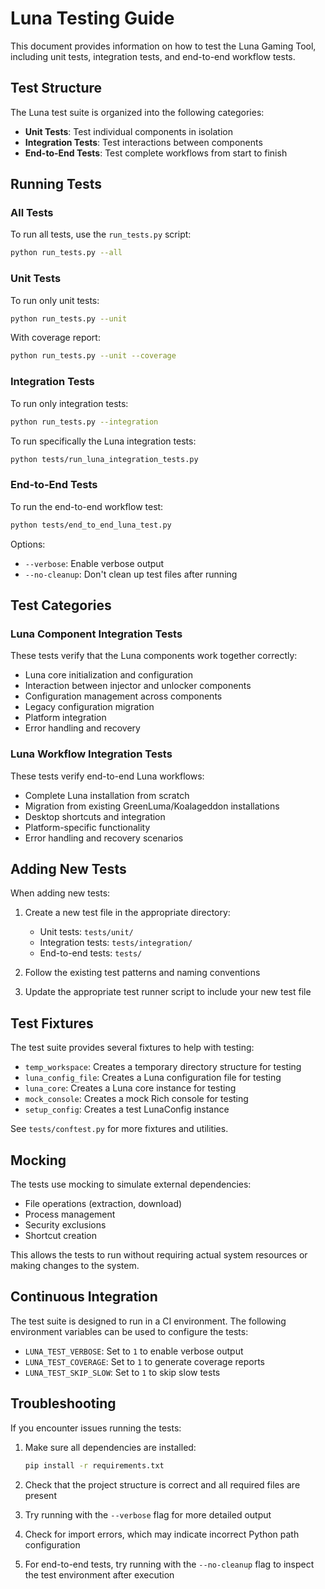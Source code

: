 # Luna Testing Guide

This document provides information on how to test the Luna Gaming Tool, including unit tests, integration tests, and end-to-end workflow tests.

## Test Structure

The Luna test suite is organized into the following categories:

- **Unit Tests**: Test individual components in isolation
- **Integration Tests**: Test interactions between components
- **End-to-End Tests**: Test complete workflows from start to finish

## Running Tests

### All Tests

To run all tests, use the `run_tests.py` script:

```bash
python run_tests.py --all
```

### Unit Tests

To run only unit tests:

```bash
python run_tests.py --unit
```

With coverage report:

```bash
python run_tests.py --unit --coverage
```

### Integration Tests

To run only integration tests:

```bash
python run_tests.py --integration
```

To run specifically the Luna integration tests:

```bash
python tests/run_luna_integration_tests.py
```

### End-to-End Tests

To run the end-to-end workflow test:

```bash
python tests/end_to_end_luna_test.py
```

Options:
- `--verbose`: Enable verbose output
- `--no-cleanup`: Don't clean up test files after running

## Test Categories

### Luna Component Integration Tests

These tests verify that the Luna components work together correctly:

- Luna core initialization and configuration
- Interaction between injector and unlocker components
- Configuration management across components
- Legacy configuration migration
- Platform integration
- Error handling and recovery

### Luna Workflow Integration Tests

These tests verify end-to-end Luna workflows:

- Complete Luna installation from scratch
- Migration from existing GreenLuma/Koalageddon installations
- Desktop shortcuts and integration
- Platform-specific functionality
- Error handling and recovery scenarios

## Adding New Tests

When adding new tests:

1. Create a new test file in the appropriate directory:
   - Unit tests: `tests/unit/`
   - Integration tests: `tests/integration/`
   - End-to-end tests: `tests/`

2. Follow the existing test patterns and naming conventions

3. Update the appropriate test runner script to include your new test file

## Test Fixtures

The test suite provides several fixtures to help with testing:

- `temp_workspace`: Creates a temporary directory structure for testing
- `luna_config_file`: Creates a Luna configuration file for testing
- `luna_core`: Creates a Luna core instance for testing
- `mock_console`: Creates a mock Rich console for testing
- `setup_config`: Creates a test LunaConfig instance

See `tests/conftest.py` for more fixtures and utilities.

## Mocking

The tests use mocking to simulate external dependencies:

- File operations (extraction, download)
- Process management
- Security exclusions
- Shortcut creation

This allows the tests to run without requiring actual system resources or making changes to the system.

## Continuous Integration

The test suite is designed to run in a CI environment. The following environment variables can be used to configure the tests:

- `LUNA_TEST_VERBOSE`: Set to `1` to enable verbose output
- `LUNA_TEST_COVERAGE`: Set to `1` to generate coverage reports
- `LUNA_TEST_SKIP_SLOW`: Set to `1` to skip slow tests

## Troubleshooting

If you encounter issues running the tests:

1. Make sure all dependencies are installed:
   ```bash
   pip install -r requirements.txt
   ```

2. Check that the project structure is correct and all required files are present

3. Try running with the `--verbose` flag for more detailed output

4. Check for import errors, which may indicate incorrect Python path configuration

5. For end-to-end tests, try running with the `--no-cleanup` flag to inspect the test environment after execution